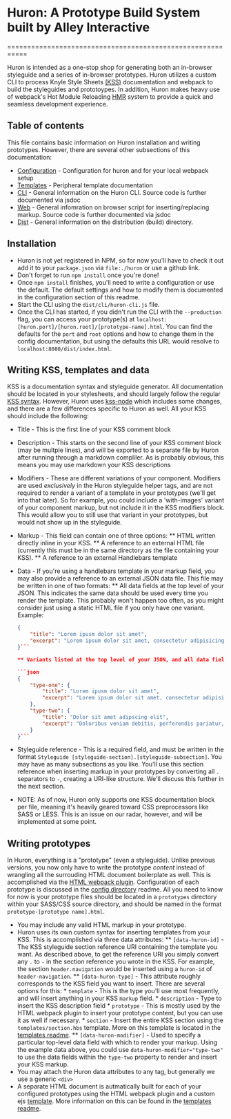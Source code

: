 # Huron: A Prototype Build System built by Alley Interactive
===========================================================

Huron is intended as a one-stop shop for generating both an in-browser styleguide and a series of in-browser prototypes. Huron utilizes a custom CLI to process Knyle Style Sheets [(KSS)](http://warpspire.com/kss/) documentation and webpack to build the styleguides and prototoypes. In addition, Huron makes heavy use of webpack's Hot Module Reloading [HMR](https://webpack.github.io/docs/hot-module-replacement.html) system to provide a quick and seamless development experience.

## Table of contents
This file contains basic information on Huron installation and writing prototypes. However, there are several other subsections of this documentation:

 * [Configuration](config/README.md) - Configuration for huron and for your local webpack setup
 * [Templates](templates/README.md) - Peripheral template documentation
 * [CLI](src/cli/README.md) - General information on the Huron CLI. Source code is further documented via jsdoc
 * [Web](src/web/README.md) - General infomration on browser script for inserting/replacing markup. Source code is further documented via jsdoc
 * [Dist](dist/README.md) - General information on the distribution (build) directory.

## Installation
 * Huron is not yet registered in NPM, so for now you'll have to check it out add it to your `package.json` via `file:./huron` or use a github link.
 * Don't forget to run `npm install` once you're done!
 * Once `npm install` finishes, you'll need to write a configuration or use the default. The default settings and how to modify them is documented in the configuration section of this readme.
 * Start the CLI using the `dist/cli/huron-cli.js` file.
 * Once the CLI has started, if you didn't run the CLI with the `--production` flag, you can access your prototype(s) at `localhost:[huron.port]/[huron.root]/[prototype-name].html`. You can find the defaults for the `port` and `root` options and how to change them in the config documentation, but using the defaults this URL would resolve to `localhost:8080/dist/index.html`.

## Writing KSS, templates and data
KSS is a documentation syntax and styleguide generator. All documentation should be located in your stylesheets, and should largely follow the regular [KSS syntax](http://warpspire.com/kss/syntax/). However, Huron uses [kss-node](https://github.com/kss-node/kss-node) which includes some changes, and there are a few differences specific to Huron as well. All your KSS should include the following:
 * Title - This is the first line of your KSS comment block
 * Description - This starts on the second line of your KSS comment block (may be multple lines), and will be exported to a separate file by Huron after running through a markdown compliler. As is probably obvious, this means you may use markdown your KSS descriptions
 * Modifiers - These are different variations of your component. Modifiers are used _exclusively_ in the Huron styleguide helper tags, and are not required to render a variant of a template in your prototypes (we'll get into that later). So for example, you could include a 'with-images' variant of your component markup, but not include it in the KSS modifiers block. This would allow you to still use that variant in your prototypes, but would not show up in the styleguide.
 * Markup - This field can contain one of three options:
 	** HTML written directly inline in your KSS.
 	** A reference to an external HTML file (currently this must be in the same directory as the file containing your KSS).
 	** A reference to an external Handlebars template
 * Data - If you're using a handlebars template in your markup field, you may also provide a reference to an external JSON data file. This file may be written in one of two formats:
 	** All data fields at the top level of your JSON. This indicates the same data should be used every time you render the template. This probably won't happen too often, as you might consider just using a static HTML file if you only have one variant. Example:

 	```json
 	{
		"title": "Lorem ipusm dolor sit amet",
		"excerpt": "Lorem ipsum dolor sit amet, consectetur adipisicing elit. Impedit nemo accusamus nobis sunt nihil, voluptatem qui itaque. Eius saepe rem perspiciatis beatae ea nulla, sed facilis exercitationem a aspernatur ullam?"
 	}```

 	** Variants listed at the top level of your JSON, and all data fields (and variations thereof) directly beneath them. Example:

 	```json
 	{
 		"type-one": {
			"title": "Lorem ipusm dolor sit amet",
			"excerpt": "Lorem ipsum dolor sit amet, consectetur adipisicing elit. Impedit nemo accusamus nobis sunt nihil, voluptatem qui itaque. Eius saepe rem perspiciatis beatae ea nulla, sed facilis exercitationem a aspernatur ullam?"
		},
		"type-two": {
			"title": "Dolor sit amet adipscing elit",
			"excerpt": "Doloribus veniam debitis, perferendis pariatur, eligendi id non modi! Nesciunt suscipit sint dolorum praesentium!"
		}
 	}```
 * Styleguide reference - This is a required field, and must be written in the format `Styleguide [styleguide-section].[styleguide-subsection]`. You may have as many subsections as you like. You'll use this section reference when inserting markup in your prototypes by converting all `.` separators to `-`, creating a URI-like structure. We'll discuss this further in the next section.
 * NOTE: As of now, Huron only supports one KSS documentation block per file, meaning it's heavily geared toward CSS preprocessors like SASS or LESS. This is an issue on our radar, however, and will be implemented at some point.

## Writing prototypes
In Huron, everything is a "prototype" (even a styleguide). Unlike previous versions, you now only have to write the prototype _content_ instead of wrangling all the surrouding HTML document boilerplate as well. This is accomplished via the [HTML webpack plugin](https://github.com/ampedandwired/html-webpack-plugin). Configuration of each prototype is discussed in the [config directory](config/README.md) readme. All you need to know for now is your prototype files should be located in a `prototypes` directory within your SASS/CSS source directory, and should be named in the format `prototype-[prototype name].html`.
 * You may include any valid HTML markup in your prototype.
 * Huron uses its own custom syntax for inserting templates from your KSS. This is accomplished via three data attributes:
 	** `[data-huron-id]` - The KSS styleguide section reference URI containing the template you want. As described above, to get the reference URI you simply convert any `.` to `-` in the section reference you wrote in the KSS. For example, the section `header.navigation` would be inserted using a `huron-id` of `header-navigation`.
 	** `[data-huron-type]` - This attribute roughly corresponds to the KSS field you want to insert. There are several options for this:
 		* `template` - This is the type you'll use most frequently, and will insert anything in your KSS `markup` field.
 		* `description` - Type to insert the KSS description field
 		* `prototype` - This is mostly used by the HTML webpack plugin to insert your prototype content, but you can use it as well if necessary.
 		* `section` - Insert the entire KSS section using the `templates/section.hbs` template. More on this template is located in the [templates readme](templates/README.md).
 	** `[data-huron-modifier]` - Used to specify a particular top-level data field with which to render your markup. Using the example data above, you could use `data-huron-modifier="type-two"` to use the data fields within the `type-two` property to render and insert your KSS markup.
 * You may attach the Huron data attributes to any tag, but generally we use a generic `<div>`
 * A separate HTML document is autmatically built for each of your configured prototypes using the HTML webpack plugin and a custom ejs [template](templates/prototype-template.ejs). More information on this can be found in the [templates readme](templates/README.md).
